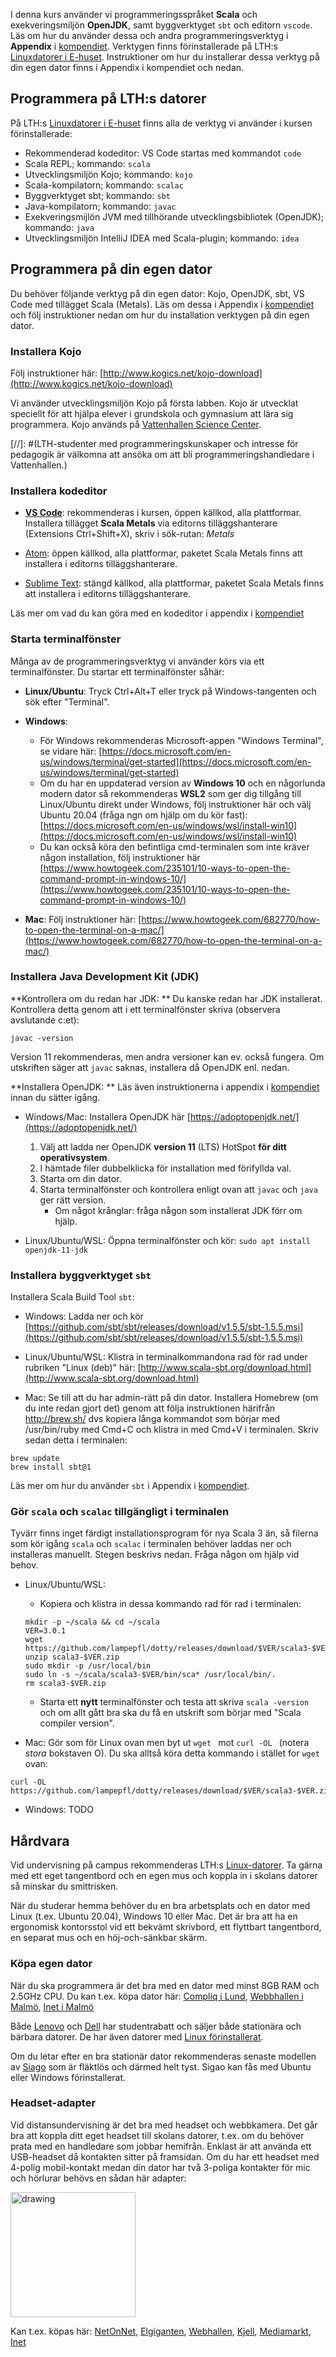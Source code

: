 I denna kurs använder vi programmeringsspråket **Scala** och exekveringsmiljön **OpenJDK**, samt byggverktyget `sbt` och editorn `vscode`. Läs om hur du använder dessa och andra programmeringsverktyg i **Appendix** i [kompendiet](https://cs.lth.se/pgk/compendium/). Verktygen finns förinstallerade på LTH:s [Linuxdatorer i E-huset](https://www.lth.se/lthin/datorsalar/vaara-datorsalar/e-huset/). Instruktioner om hur du installerar dessa verktyg på din egen dator finns i Appendix i kompendiet och nedan.

## Programmera på LTH:s datorer

På LTH:s [Linuxdatorer i E-huset](https://www.lth.se/lthin/datorsalar/vaara-datorsalar/e-huset/) finns alla de verktyg vi använder i kursen förinstallerade:

* Rekommenderad kodeditor: VS Code startas med kommandot `code`
* Scala REPL; kommando: `scala`
* Utvecklingsmiljön Kojo; kommando: `kojo`
* Scala-kompilatorn; kommando: `scalac`
* Byggverktyget sbt; kommando: `sbt`
* Java-kompilatorn; kommando: `javac`
* Exekveringsmijlön JVM med tillhörande utvecklingsbibliotek (OpenJDK); kommando: `java`
* Utvecklingsmiljön IntelliJ IDEA med Scala-plugin; kommando: `idea`


## Programmera på din egen dator 

Du behöver följande verktyg på din egen dator: Kojo, OpenJDK, sbt, VS Code med tillägget Scala (Metals). Läs om dessa i Appendix i [kompendiet](https://cs.lth.se/pgk/compendium/) och följ instruktioner nedan om hur du installation verktygen på din egen dator.   


### Installera Kojo

Följ instruktioner här: [http://www.kogics.net/kojo-download](http://www.kogics.net/kojo-download)

Vi använder utvecklingsmiljön Kojo på första labben. Kojo är utvecklat speciellt för att hjälpa elever i grundskola och gymnasium att lära sig programmera. Kojo används på [Vattenhallen Science Center](https://www.vattenhallen.lu.se/upplevelser/programmering/). 

[//]: #(LTH-studenter med programmeringskunskaper och intresse för pedagogik är välkomna att ansöka om att bli programmeringshandledare i Vattenhallen.)


### Installera kodeditor

* [**VS Code**](https://code.visualstudio.com/): rekommenderas i kursen, öppen källkod, alla plattformar. Installera tillägget **Scala Metals** via editorns tilläggshanterare (Extensions Ctrl+Shift+X), skriv i sök-rutan: *Metals*

* [Atom](https://atom.io/): öppen källkod, alla plattformar, paketet Scala Metals finns att installera i editorns tilläggshanterare.

* [Sublime Text](http://www.sublimetext.com/): stängd källkod, alla plattformar, paketet Scala Metals finns att installera i editorns tilläggshanterare.

Läs mer om vad du kan göra med en kodeditor i appendix i [kompendiet](https://cs.lth.se/pgk/compendium/) 


### Starta terminalfönster

Många av de programmeringsverktyg vi använder körs via ett terminalfönster. Du startar ett terminalfönster såhär:

* **Linux/Ubuntu**: Tryck Ctrl+Alt+T eller tryck på Windows-tangenten och sök efter "Terminal". 

* **Windows**: 
    * För Windows rekommenderas Microsoft-appen "Windows Terminal", se vidare här: [https://docs.microsoft.com/en-us/windows/terminal/get-started](https://docs.microsoft.com/en-us/windows/terminal/get-started) 
    * Om du har en uppdaterad version av **Windows 10** och en någorlunda modern dator så rekommenderas **WSL2** som ger dig tillgång till Linux/Ubuntu direkt under Windows, följ instruktioner här och välj Ubuntu 20.04 (fråga ngn om hjälp om du kör fast):  [https://docs.microsoft.com/en-us/windows/wsl/install-win10](https://docs.microsoft.com/en-us/windows/wsl/install-win10)
    * Du kan också köra den befintliga cmd-terminalen som inte kräver någon installation, följ instruktioner här [https://www.howtogeek.com/235101/10-ways-to-open-the-command-prompt-in-windows-10/](https://www.howtogeek.com/235101/10-ways-to-open-the-command-prompt-in-windows-10/) 

* **Mac**: Följ instruktioner här: [https://www.howtogeek.com/682770/how-to-open-the-terminal-on-a-mac/](https://www.howtogeek.com/682770/how-to-open-the-terminal-on-a-mac/)


### Installera Java Development Kit (JDK)

**Kontrollera om du redan har JDK: **
Du kanske redan har JDK installerat. Kontrollera detta genom att i ett terminalfönster skriva (observera avslutande c:et):

```
javac -version
```

Version 11 rekommenderas, men andra versioner kan ev. också fungera. Om utskriften säger att `javac` saknas, installera då OpenJDK enl. nedan.

**Installera OpenJDK: **  Läs även instruktionerna i appendix i [kompendiet](https://cs.lth.se/pgk/compendium/) innan du sätter igång.

* Windows/Mac: Installera OpenJDK här [https://adoptopenjdk.net/](https://adoptopenjdk.net/)
 
    1. Välj att ladda ner OpenJDK **version 11**  (LTS) HotSpot **för ditt operativsystem**.
    2. I hämtade filer dubbelklicka för installation med förifyllda val.
    3. Starta om din dator.
    4. Starta terminalfönster och kontrollera enligt ovan att `javac` och `java` ger rätt version.
        * Om något krånglar: fråga någon som installerat JDK förr om hjälp. 

* Linux/Ubuntu/WSL: Öppna terminalfönster och kör:
    `sudo apt install openjdk-11-jdk`



### Installera byggverktyget `sbt`

Installera Scala Build Tool `sbt`: 

* Windows: Ladda ner och kör [https://github.com/sbt/sbt/releases/download/v1.5.5/sbt-1.5.5.msi](https://github.com/sbt/sbt/releases/download/v1.5.5/sbt-1.5.5.msi)

* Linux/Ubuntu/WSL: Klistra in terminalkommandona rad för rad under rubriken "Linux (deb)" här: [http://www.scala-sbt.org/download.html](http://www.scala-sbt.org/download.html)

* Mac: Se till att du har admin-rätt på din dator. Installera Homebrew (om du inte redan gjort det) genom att följa instruktionen härifrån http://brew.sh/ dvs kopiera långa kommandot som börjar med /usr/bin/ruby med Cmd+C och klistra in med Cmd+V i terminalen. Skriv sedan detta i terminalen:
```
brew update
brew install sbt@1
```

Läs mer om hur du använder `sbt` i Appendix i [kompendiet](https://cs.lth.se/pgk/compendium/). 

### Gör `scala` och `scalac` tillgängligt i terminalen

Tyvärr finns inget färdigt installationsprogram för nya Scala 3 än, så filerna som kör igång `scala` och `scalac` i terminalen behöver laddas ner och installeras manuellt. Stegen beskrivs nedan. Fråga någon om hjälp vid behov.

* Linux/Ubuntu/WSL: 
    * Kopiera och klistra in dessa kommando rad för rad i terminalen:
    ```
    mkdir -p ~/scala && cd ~/scala
    VER=3.0.1
    wget https://github.com/lampepfl/dotty/releases/download/$VER/scala3-$VER.zip
    unzip scala3-$VER.zip
    sudo mkdir -p /usr/local/bin
    sudo ln -s ~/scala/scala3-$VER/bin/sca* /usr/local/bin/.
    rm scala3-$VER.zip
    ```
    * Starta ett **nytt** terminalfönster och testa att skriva `scala -version` och om allt gått bra ska du få en utskrift som börjar med "Scala compiler version".

* Mac: Gör som för Linux ovan men byt ut `wget ` mot `curl -OL `  (notera *stora* bokstaven O). Du ska alltså köra detta kommando i stället for `wget` ovan:
```
curl -OL https://github.com/lampepfl/dotty/releases/download/$VER/scala3-$VER.zip
``` 
 
* Windows: TODO



## Hårdvara

Vid undervisning på campus rekommenderas LTH:s [Linux-datorer](https://www.lth.se/lthin/datorsalar/vaara-datorsalar/e-huset/). Ta gärna med ett eget tangentbord och en egen mus och koppla in i skolans datorer så minskar du smittrisken. 

När du studerar hemma behöver du en bra arbetsplats och en dator med Linux (t.ex. Ubuntu 20.04), Windows 10 eller Mac. Det är bra att ha en ergonomisk kontorsstol vid ett bekvämt skrivbord, ett flyttbart tangentbord, en separat mus och en höj-och-sänkbar skärm.

### Köpa egen dator

När du ska programmera är det bra med en dator med minst 8GB RAM och 2.5GHz CPU. Du kan t.ex. köpa dator här: [Compliq i Lund](https://www.compliq.se/bygga-dator/), [Webbhallen i Malmö](https://www.webhallen.com/se/store/22-Malmo-Triangeln), [Inet i Malmö](https://www.inet.se/info/243/inet-malmo)

Både [Lenovo](https://www.lenovo.com/se/sv/studentrabatt/) och [Dell](https://www.dell.com/sv-se/shop/dell-advantage/cp/students) har studentrabatt och säljer både stationära och bärbara datorer. De har även datorer med [Linux förinstallerat](https://news.itsfoss.com/best-linux-laptops-2021/).

Om du letar efter en bra stationär dator rekommenderas senaste modellen av [Siago](https://www.atlastsolutions.com/sigao/) som är fläktlös och därmed helt tyst. Sigao kan fås med Ubuntu eller Windows förinstallerat.

### Headset-adapter

Vid distansundervisning är det bra med headset och webbkamera. Det går bra att koppla ditt eget headset till skolans datorer, t.ex. om du behöver prata med en handledare som jobbar hemifrån. Enklast är att använda ett USB-headset då kontakten sitter på framsidan. Om du har ett headset med 4-polig mobil-kontakt medan din dator har två 3-poliga kontakter för mic och hörlurar behövs en sådan här adapter:

<img src="https://github.com/lunduniversity/introprog/raw/master/web/tools/adapter.jpg" alt="drawing" style="width:200px;"/>

Kan t.ex. köpas här: 
[NetOnNet](https://www.netonnet.se/art/ljud-bild/kablar/adapter/andersson-computer-headset-adapter-female/1006756.13721/), 
[Elgiganten](https://www.elgiganten.se/product/ljud-hifi/ljudkablar-adapters/HAMA54572/hama-3-5-mm-adapter-for-headset-med-mikrofon), 
[Webhallen](https://www.webhallen.com/se/product/313979-iiglo-Multimedia-adapter-till-Dator-Svart), 
[Kjell](https://www.kjell.com/se/produkter/dator/horlurar-headset/tillbehor-for-horlurar-headset/datoradapter-for-mobil-headset-p39356), 
[Mediamarkt](https://www.mediamarkt.se/sv/product/_deltaco-ljudadapter-3-5mm-mikrofon-3-5mm-stereo-hane-till-3-5mm-hona-4-pin-0-1-m-1305626.html), 
[Inet](https://www.inet.se/produkt/8904289/deltaco-adapter-2x3-5mm-ha-till-3-5mm-ho-4-pin-0-1m-svart)
